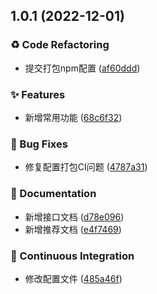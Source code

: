 ## 1.0.1 (2022-12-01)


### ♻ Code Refactoring

* 提交打包npm配置 ([af60ddd](https://github.com/879733672/tool-ts/commit/af60ddd))


### ✨ Features

* 新增常用功能 ([68c6f32](https://github.com/879733672/tool-ts/commit/68c6f32))


### 🐛 Bug Fixes

* 修复配置打包CI问题 ([4787a31](https://github.com/879733672/tool-ts/commit/4787a31))


### 📝 Documentation

* 新增接口文档 ([d78e096](https://github.com/879733672/tool-ts/commit/d78e096))
* 新增推荐文档 ([e4f7469](https://github.com/879733672/tool-ts/commit/e4f7469))


### 🔧 Continuous Integration

* 修改配置文件 ([485a46f](https://github.com/879733672/tool-ts/commit/485a46f))



